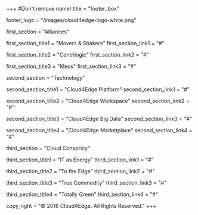 +++
#Don't remove name!
title = "footer_box"

footer_logo = "/images/cloud4edge-logo-white.png"

first_section = "Alliances"

first_section_title1 = "Movers & Shakers"
first_section_link1 = "#"

first_section_title2 = "Centrilogic"
first_section_link2 = "#"

first_section_title3 = "Kleos"
first_section_link3 = "#"

second_section = "Technology"

second_section_title1 = "Cloud4Edge Platform"
second_section_link1 = "#"

second_section_title2 = "Cloud4Edge Workspace"
second_section_link2 = "#"

second_section_title3 = "Cloud4Edge Big Data"
second_section_link3 = "#"

second_section_title4 = "Cloud4Edge Marketplace"
second_section_link4 = "#"


third_section = "Cloud Conspricy"

third_section_title1 = "IT as Energy"
third_section_link1 = "#"

third_section_title2 = "To the Edge"
third_section_link2 = "#"

third_section_title3 = "True Commodity"
third_section_link3 = "#"

third_section_title4 = "Totally Green"
third_section_link4 = "#"


copy_right = "© 2016 Cloud4Edge. All Rights Reserved."
+++